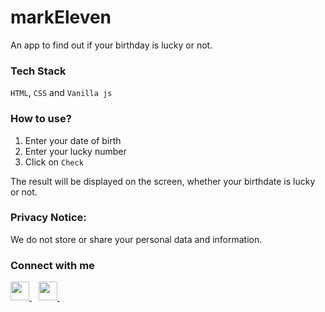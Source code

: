 # markEleven


 An app to find out if your birthday is lucky or not.

 ### Tech Stack

 `HTML`, `CSS` and `Vanilla js`

### How to use?

1. Enter your date of birth
2. Enter your lucky number
3. Click on `Check`

The result will be displayed on the screen, whether your birthdate is lucky or not.

### Privacy Notice:

We do not store or share your personal data and information.

### Connect with me

<a href="https://twitter.com/nerdyspook">
    <img width="30px" src="https://www.vectorlogo.zone/logos/twitter/twitter-official.svg">
</a>&ensp;
<a href="https://www.linkedin.com/in/susanto-mahato-761118168">
    <img width="30px" src="https://www.vectorlogo.zone/logos/linkedin/linkedin-icon.svg">
</a>&ensp;

